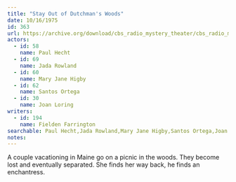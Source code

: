 ```yaml
---
title: "Stay Out of Dutchman's Woods"
date: 10/16/1975
id: 363
url: https://archive.org/download/cbs_radio_mystery_theater/cbs_radio_mystery_theater-0351-0400.zip/cbs_radio_mystery_theater-0351-0400%2Fcbsrmt_0363_stay_out_of_dutchmans_woods.mp3
actors:  
  - id: 58
    name: Paul Hecht  
  - id: 69
    name: Jada Rowland  
  - id: 60
    name: Mary Jane Higby  
  - id: 62
    name: Santos Ortega  
  - id: 30
    name: Joan Loring
writers:  
  - id: 194
    name: Fielden Farrington
searchable: Paul Hecht,Jada Rowland,Mary Jane Higby,Santos Ortega,Joan Loring Fielden Farrington
notes:  
---
```

A couple vacationing in Maine go on a picnic in the woods. They become lost and eventually separated. She finds her way back, he finds an enchantress.
